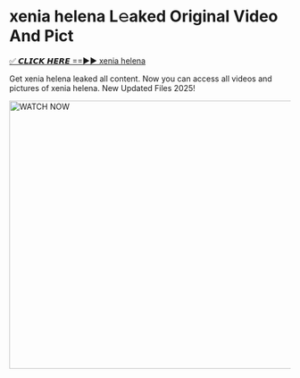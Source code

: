 # xenia helena L𝚎aked Original Video And Pict

<p><a href="https://cliphot.my.id/xenia+helena" rel="nofollow">✅ 𝘾𝙇𝙄𝘾𝙆 𝙃𝙀𝙍𝙀 ==►► xenia helena​</a></p>


<p>Get xenia helena leaked all content. Now you can access all videos and pictures of xenia helena. New Updated Files 2025!</p>


<p><a rel="nofollow" title="WATCH NOW" href="https://cliphot.my.id/xenia+helena"><img border="xenia+helena" height="480" width="720" title="WATCH NOW" alt="WATCH NOW" src="https://i.ibb.co.com/xMMVF88/686577567.gif"></a></p>